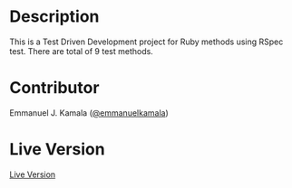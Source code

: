 # Description
This is a Test Driven Development project for Ruby methods using RSpec test. There are total of 9 test methods.

# Contributor
Emmanuel J. Kamala (<a href="https://github.com/emmanuelkamala">@emmanuelkamala</a>)<br>

# Live Version
<a href="#">Live Version</a>